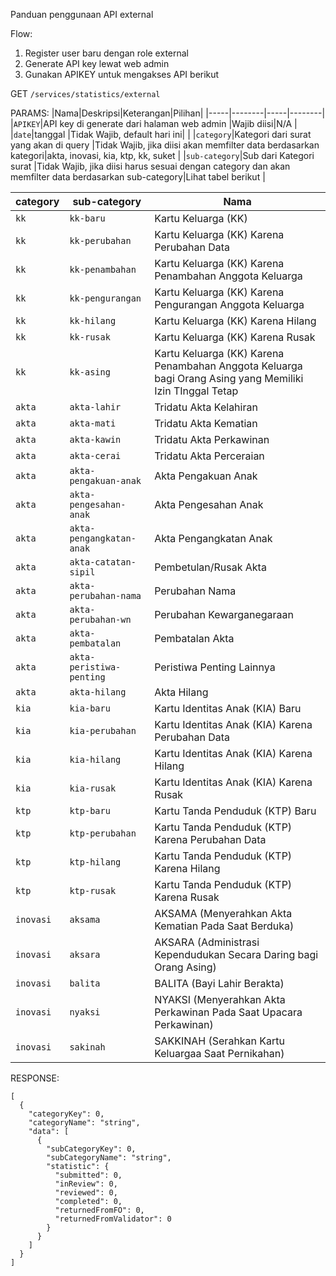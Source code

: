 Panduan penggunaan API external

Flow:
1. Register user baru dengan role external
2. Generate API key lewat web admin
3. Gunakan APIKEY untuk mengakses API berikut

GET `/services/statistics/external`

PARAMS:
|Nama|Deskripsi|Keterangan|Pilihan|
|-----|--------|-----|--------|
|`APIKEY`|API key di generate dari halaman web admin       |Wajib diisi|N/A       |
|`date`|tanggal       |Tidak Wajib, default hari ini|       |
|`category`|Kategori dari surat yang akan di query       |Tidak Wajib, jika diisi akan memfilter data berdasarkan kategori|akta, inovasi, kia, ktp, kk, suket       |
|`sub-category`|Sub dari Kategori surat       |Tidak Wajib, jika diisi harus sesuai dengan category dan akan memfilter data berdasarkan sub-category|Lihat tabel berikut     |

|category|sub-category|Nama|
|-----|--------|------------|
|`kk`|`kk-baru`|Kartu Keluarga (KK)|
|`kk`|`kk-perubahan`|Kartu Keluarga (KK) Karena Perubahan Data|
|`kk`|`kk-penambahan`|Kartu Keluarga (KK) Karena Penambahan Anggota Keluarga|
|`kk`|`kk-pengurangan`|Kartu Keluarga (KK) Karena Pengurangan Anggota Keluarga|
|`kk`|`kk-hilang`|Kartu Keluarga (KK) Karena Hilang|
|`kk`|`kk-rusak`|Kartu Keluarga (KK) Karena Rusak|
|`kk`|`kk-asing`|Kartu Keluarga (KK) Karena Penambahan Anggota Keluarga bagi Orang Asing yang Memiliki Izin TInggal Tetap|
|`akta`|`akta-lahir`|Tridatu Akta Kelahiran|
|`akta`|`akta-mati`|Tridatu Akta Kematian|
|`akta`|`akta-kawin`|Tridatu Akta Perkawinan|
|`akta`|`akta-cerai`|Tridatu Akta Perceraian|
|`akta`|`akta-pengakuan-anak`|Akta Pengakuan Anak|
|`akta`|`akta-pengesahan-anak`|Akta Pengesahan Anak|
|`akta`|`akta-pengangkatan-anak`|Akta Pengangkatan Anak|
|`akta`|`akta-catatan-sipil`|Pembetulan/Rusak Akta|
|`akta`|`akta-perubahan-nama`|Perubahan Nama|
|`akta`|`akta-perubahan-wn`|Perubahan Kewarganegaraan|
|`akta`|`akta-pembatalan`|Pembatalan Akta|
|`akta`|`akta-peristiwa-penting`|Peristiwa Penting Lainnya|
|`akta`|`akta-hilang`|Akta Hilang|
|`kia`|`kia-baru`|Kartu Identitas Anak (KIA) Baru|
|`kia`|`kia-perubahan`|Kartu Identitas Anak (KIA) Karena Perubahan Data|
|`kia`|`kia-hilang`|Kartu Identitas Anak (KIA) Karena Hilang|
|`kia`|`kia-rusak`|Kartu Identitas Anak (KIA) Karena Rusak|
|`ktp`|`ktp-baru`|Kartu Tanda Penduduk (KTP) Baru|
|`ktp`|`ktp-perubahan`|Kartu Tanda Penduduk (KTP) Karena Perubahan Data|
|`ktp`|`ktp-hilang`|Kartu Tanda Penduduk (KTP) Karena Hilang|
|`ktp`|`ktp-rusak`|Kartu Tanda Penduduk (KTP) Karena Rusak|
|`inovasi`|`aksama`|AKSAMA (Menyerahkan Akta Kematian Pada Saat Berduka)|
|`inovasi`|`aksara`|AKSARA (Administrasi Kependudukan Secara Daring bagi Orang Asing)|
|`inovasi`|`balita`|BALITA (Bayi Lahir Berakta)|
|`inovasi`|`nyaksi`|NYAKSI (Menyerahkan Akta Perkawinan Pada Saat Upacara Perkawinan)|
|`inovasi`|`sakinah`|SAKKINAH (Serahkan Kartu Keluargaa Saat Pernikahan)|

RESPONSE:
```
[
  {
    "categoryKey": 0,
    "categoryName": "string",
    "data": [
      {
        "subCategoryKey": 0,
        "subCategoryName": "string",
        "statistic": {
          "submitted": 0,
          "inReview": 0,
          "reviewed": 0,
          "completed": 0,
          "returnedFromFO": 0,
          "returnedFromValidator": 0
        }
      }
    ]
  }
]
```

